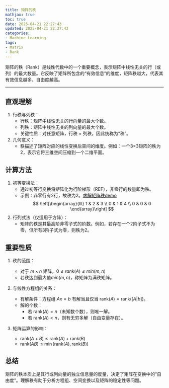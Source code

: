 ```yaml
---
title: 矩阵的秩
mathjax: true
toc: true
date: 2025-04-21 22:27:43
updated: 2025-04-21 22:27:43
categories:
- Machine Learning
tags:
- Matrix
- Rank
---
```


矩阵的秩（Rank）是线性代数中的一个重要概念，表示矩阵中线性无关的行（或列）的最大数量。它反映了矩阵所包含的“有效信息”的维度，矩阵秩越大，代表其有效信息越多，自由度越高。

<!--more-->

---

## 直观理解
1. 行秩与列秩：
   - 行秩：矩阵中线性无关的行向量的最大个数。
   - 列秩：矩阵中线性无关的列向量的最大个数。
   - 关键性质：对任意矩阵，行秩 = 列秩，因此统称为“秩”。
2. 几何意义：
   - 秩描述了矩阵对应的线性变换后空间的维度。例如：一个3×3矩阵的秩为2，表示它将三维空间压缩到一个二维平面。

## 计算方法
1. 初等变换法：
   - 通过初等行变换将矩阵化为行阶梯形（REF），非零行的数量即为秩。
   - 示例：非零行有2行，故秩为2。[求解矩阵秩demo](https://yuanbao.tencent.com/bot/app/share/chat/aWX82V8QoKZB)
   $$
    \left[\begin{array}{lll}
        1 & 2 & 3 \\
        0 & 1 & 4 \\
        0 & 0 & 0
    \end{array}\right]
    $$
2. 行列式法（仅适用于方阵）：
   - 矩阵的秩是其最高阶非零子式的阶数。例如，若存在一个2阶子式不为零，但所有3阶子式为零，则秩为2。

## 重要性质
1. 秩的范围：
   - 对于 $m \times n$ 矩阵，$0 \leq rank(A) \leq min(m, n)$
   - 若秩达到最大值$min(m, n)$，称矩阵为满秩矩阵。

2. 与线性方程组的关系：
   - 有解条件：方程组 $Ax = b$ 有解当且仅当 $\text{rank}(A) = \text{rank}([A|b])$。
   - 解的个数：
     - 若 $\text{rank}(A) = n$（未知数个数），则唯一解。
     - 若 $\text{rank}(A) < n$，则有无穷多解（自由变量存在）。

3. 矩阵运算的影响：
   - $\text{rank}(A+B) \leq \text{rank}(A) + \text{rank}(B)$
   - $\text{rank}(AB) \leq \min(\text{rank}(A), \text{rank}(B))$


## 总结
矩阵的秩本质上是其行或列向量的独立信息量的度量，决定了矩阵在变换中的“自由度”。理解秩有助于分析方程组、空间变换以及矩阵的稳定性等问题。